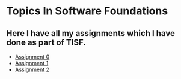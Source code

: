 # Topics In Software Foundations
## Here I have all my assignments which I have done as part of TISF.

* [Assignment 0](./Assignment%200)
* [Assignment 1](./Assignment%201)
* [Assignment 2](./Assignment%202)